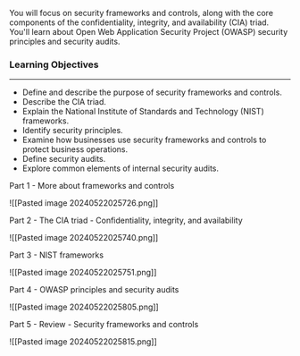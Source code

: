 You will focus on security frameworks and controls, along with the core components of the confidentiality, integrity, and availability (CIA) triad. You'll learn about Open Web Application Security Project (OWASP) security principles and security audits.

### Learning Objectives

---

- Define and describe the purpose of security frameworks and controls.
- Describe the CIA triad.
- Explain the National Institute of Standards and Technology (NIST) frameworks.
- Identify security principles.
- Examine how businesses use security frameworks and controls to protect business operations.
- Define security audits.
- Explore common elements of internal security audits.

Part 1 - More about frameworks and controls

![[Pasted image 20240522025726.png]]

Part 2 - The CIA triad - Confidentiality, integrity, and availability

![[Pasted image 20240522025740.png]]

Part 3 - NIST frameworks

![[Pasted image 20240522025751.png]]

Part 4 - OWASP principles and security audits

![[Pasted image 20240522025805.png]]

Part 5 - Review - Security frameworks and controls

![[Pasted image 20240522025815.png]]
